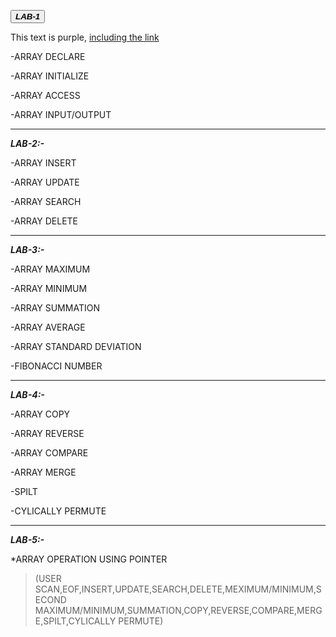 <button class="button-save large">_**LAB-1**_</button>
<div class="#24292e">
  This text is purple, <a href="#" class="text-inherit">including the link</a>
</div>


-ARRAY DECLARE

-ARRAY INITIALIZE

-ARRAY ACCESS

-ARRAY INPUT/OUTPUT

---

_**LAB-2:-**_

-ARRAY INSERT

-ARRAY UPDATE

-ARRAY SEARCH

-ARRAY DELETE

---

_**LAB-3:-**_

-ARRAY MAXIMUM

-ARRAY MINIMUM

-ARRAY SUMMATION

-ARRAY AVERAGE

-ARRAY STANDARD DEVIATION

-FIBONACCI NUMBER

---

_**LAB-4:-**_

-ARRAY COPY

-ARRAY REVERSE

-ARRAY COMPARE

-ARRAY MERGE

-SPILT

-CYLICALLY PERMUTE

---

_**LAB-5:-**_

 *ARRAY OPERATION USING POINTER

>(USER SCAN,EOF,INSERT,UPDATE,SEARCH,DELETE,MEXIMUM/MINIMUM,SECOND MAXIMUM/MINIMUM,SUMMATION,COPY,REVERSE,COMPARE,MERGE,SPILT,CYLICALLY PERMUTE)







